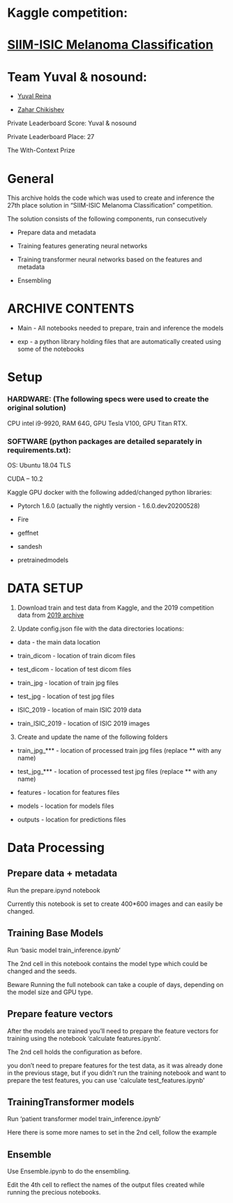 # Kaggle competition:
# [SIIM-ISIC Melanoma Classification](https://www.kaggle.com/c/siim-isic-melanoma-classification)


Team Yuval & nosound:
====================

-   [Yuval Reina](https://www.kaggle.com/yuval6967)

-   [Zahar Chikishev](https://www.kaggle.com/zaharch)

Private Leaderboard Score: Yuval & nosound

Private Leaderboard Place: 27

The With-Context Prize

General
=======

This archive holds the code which was used to create and inference
the 27th place solution in “SIIM-ISIC Melanoma Classification” competition.

The solution consists of the following components, run consecutively

-   Prepare data and metadata

-   Training features generating neural networks

-   Training transformer neural networks based on the features and metadata

-   Ensembling

ARCHIVE CONTENTS
================

-   Main - All notebooks needed to prepare, train and inference the models 

-   exp - a python library holding files that are automatically created using some of the notebooks

Setup
=====

### HARDWARE: (The following specs were used to create the original solution)

CPU intel i9-9920, RAM 64G, GPU Tesla V100, GPU Titan RTX.


### SOFTWARE (python packages are detailed separately in requirements.txt):

OS: Ubuntu 18.04 TLS

CUDA – 10.2

Kaggle GPU docker with the following added/changed python libraries:

* Pytorch 1.6.0 (actually the nightly version - 1.6.0.dev20200528)

* Fire 

* geffnet

* sandesh 

* pretrainedmodels


DATA SETUP
==========

1.  Download train and test data from Kaggle, and the 2019 competition data from [2019 archive](https://challenge2019.isic-archive.com/data.html)

2. Update config.json file with the data directories locations:

* data - the main data location

* train_dicom -  location of train dicom files

* test_dicom -  location of test dicom files

* train_jpg -  location of train jpg files

* test_jpg -  location of test jpg files

* ISIC_2019 - location of main ISIC 2019 data

* train_ISIC_2019 - location of ISIC 2019 images

3. Create and update the name of the following folders

* train_jpg_*** -  location of processed train jpg files (replace ** with any name)

* test_jpg_*** -  location of processed test jpg files (replace ** with any name)

* features  - location for features files

* models - location for models files

* outputs - location for predictions files

Data Processing
===============

Prepare data + metadata
-----------------------

Run the prepare.ipynd notebook

Currently this notebook is set to create 400*600 images and can easily be changed.

Training Base Models 
---------------------
Run ‘basic model train_inference.ipynb’ 

The 2nd cell in this notebook contains the model type which could be changed and the seeds.

Beware Running the full notebook can take a couple of days, depending on the model size and GPU type. 


Prepare feature vectors 
--------------------------
After the models are trained you’ll need to prepare the feature vectors for training using the notebook ‘calculate features.ipynb’.

The 2nd cell holds the configuration as before.

you don’t need to prepare features for the test data, as it was already done in the previous stage, but if you didn't run the training notebook and want to prepare the test features, you can use 'calculate test_features.ipynb'

TrainingTransformer models 
--------------------------
Run ‘patient transformer model train_inference.ipynb’ 

Here there is some more names to set in the 2nd cell, follow the example

Ensemble
-------------------------- 
Use Ensemble.ipynb to do the ensembling.

Edit the 4th cell to reflect the names of the output files created while running the precious notebooks. 
